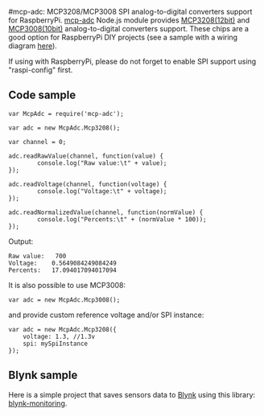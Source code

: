 #mcp-adc: MCP3208/MCP3008 SPI analog-to-digital converters support for RaspberryPi.
[mcp-adc](https://www.npmjs.com/package/mcp-adc) Node.js module provides 
[MCP3208(12bit)](http://ww1.microchip.com/downloads/en/DeviceDoc/21298c.pdf) and
[MCP3008(10bit)](https://www.adafruit.com/datasheets/MCP3008.pdf)  analog-to-digital converters support. These chips
are a good option for RaspberryPi DIY projects 
(see a sample with a wiring diagram 
[here](https://learn.adafruit.com/reading-a-analog-in-and-controlling-audio-volume-with-the-raspberry-pi/connecting-the-cobbler-to-a-mcp3008)).

If using with RaspberryPi, please do not forget to enable SPI support using "raspi-config" first.

## Code sample
```
var McpAdc = require('mcp-adc');

var adc = new McpAdc.Mcp3208();

var channel = 0;

adc.readRawValue(channel, function(value) {
        console.log("Raw value:\t" + value);
});

adc.readVoltage(channel, function(voltage) {
        console.log("Voltage:\t" + voltage);
});

adc.readNormalizedValue(channel, function(normValue) {
        console.log("Percents:\t" + (normValue * 100));
});
```

Output:
```
Raw value:	 700
Voltage:	0.5649084249084249
Percents:	17.094017094017094
```

It is also possible to use MCP3008:
```
var adc = new McpAdc.Mcp3008();
```

and provide custom reference voltage and/or SPI instance:
```
var adc = new McpAdc.Mcp3208({
    voltage: 1.3, //1.3v
    spi: mySpiInstance
});
```

## Blynk sample
Here is a simple project that saves sensors data to [Blynk](http://www.blynk.cc/) using this library: 
[blynk-monitoring](https://github.com/anha1/blynk-monitoring).

